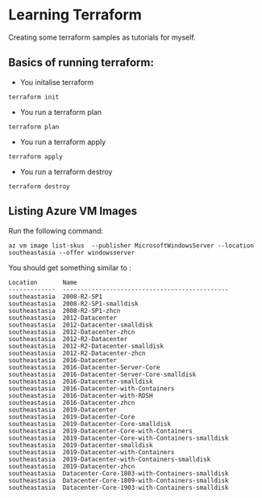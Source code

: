# Learning Terraform

Creating some terraform samples as tutorials for myself.


## Basics of running terraform:

- You initalise terraform

```
terraform init
```

- You run a terraform plan 

```
terraform plan
```

- You run a terraform apply

```
terraform apply
```


- You run a terraform destroy

```
terraform destroy
```


## Listing Azure VM Images

Run the following command:
```
az vm image list-skus  --publisher MicrosoftWindowsServer --location southeastasia --offer windowsserver
```

You should get something similar to :

```
Location       Name
-------------  ----------------------------------------------
southeastasia  2008-R2-SP1
southeastasia  2008-R2-SP1-smalldisk
southeastasia  2008-R2-SP1-zhcn
southeastasia  2012-Datacenter
southeastasia  2012-Datacenter-smalldisk
southeastasia  2012-Datacenter-zhcn
southeastasia  2012-R2-Datacenter
southeastasia  2012-R2-Datacenter-smalldisk
southeastasia  2012-R2-Datacenter-zhcn
southeastasia  2016-Datacenter
southeastasia  2016-Datacenter-Server-Core
southeastasia  2016-Datacenter-Server-Core-smalldisk
southeastasia  2016-Datacenter-smalldisk
southeastasia  2016-Datacenter-with-Containers
southeastasia  2016-Datacenter-with-RDSH
southeastasia  2016-Datacenter-zhcn
southeastasia  2019-Datacenter
southeastasia  2019-Datacenter-Core
southeastasia  2019-Datacenter-Core-smalldisk
southeastasia  2019-Datacenter-Core-with-Containers
southeastasia  2019-Datacenter-Core-with-Containers-smalldisk
southeastasia  2019-Datacenter-smalldisk
southeastasia  2019-Datacenter-with-Containers
southeastasia  2019-Datacenter-with-Containers-smalldisk
southeastasia  2019-Datacenter-zhcn
southeastasia  Datacenter-Core-1803-with-Containers-smalldisk
southeastasia  Datacenter-Core-1809-with-Containers-smalldisk
southeastasia  Datacenter-Core-1903-with-Containers-smalldisk
```